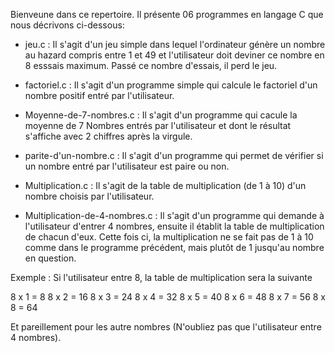   Bienveune dans ce repertoire. Il présente 06 programmes en langage C que nous décrivons ci-dessous:
  
  * jeu.c : Il s'agit d'un jeu simple dans lequel l'ordinateur génère un nombre au hazard compris entre 1 et 49 et l'utilisateur doit deviner ce nombre en 8 esssais maximum. Passé ce nombre d'essais, il perd le jeu.
  
  
  * factoriel.c : Il s'agit d'un programme simple qui calcule le factoriel d'un nombre positif entré par l'utilisateur.
  
  
  * Moyenne-de-7-nombres.c : Il s'agit d'un programme qui cacule la moyenne de 7 Nombres entrés par l'utilisateur et dont le résultat  s'affiche avec 2 chiffres après la virgule.
  
  
  * parite-d'un-nombre.c : Il s'agit d'un programme qui permet de vérifier si un nombre entré par l'utilisateur est paire ou non.
  
 
  *  Multiplication.c : Il s'agit de la table de multiplication (de 1 à 10) d'un nombre choisis par l'utilisateur.
  
  
  * Multiplication-de-4-nombres.c : Il s'agit d'un programme qui demande à l'utilisateur d'entrer 4 nombres, ensuite il établit la table de multiplication de chacun d'eux. Cette fois ci, la multiplication ne se fait pas de 1 à 10 comme dans le programme précédent, mais plutôt de 1 jusqu'au nombre en question.
  
  Exemple : Si l'utilisateur entre 8, la table de multiplication sera la suivante
  
  8 x 1 = 8
  8 x 2 = 16
  8 x 3 = 24
  8 x 4 = 32
  8 x 5 = 40
  8 x 6 = 48
  8 x 7 = 56
  8 x 8 = 64
  
  Et pareillement pour les autre nombres (N'oubliez pas que l'utilisateur entre 4 nombres).
   
   
   
